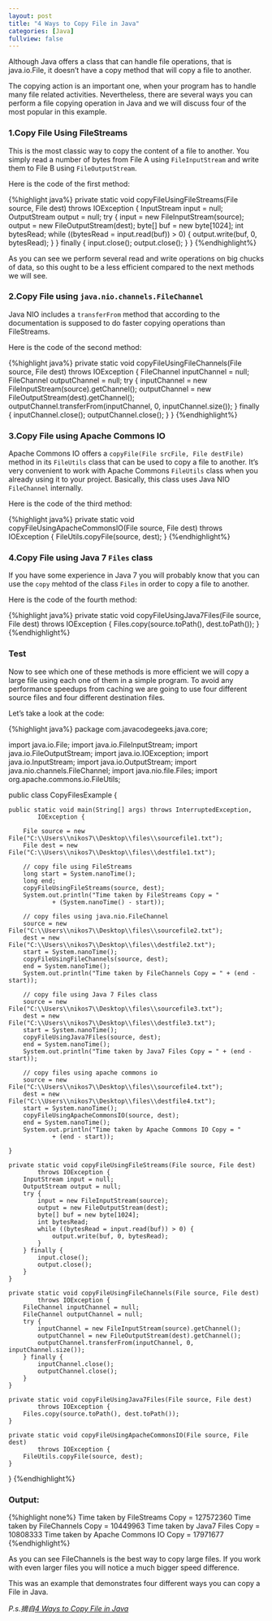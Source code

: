```yaml
---
layout: post
title: "4 Ways to Copy File in Java"
categories: [Java]
fullview: false
---
```


Although Java offers a class that can handle file operations, that is java.io.File, it doesn’t have a copy method that will copy a file to another.  

The copying action is an important one, when your program has to handle many file related activities. Nevertheless, there are several ways you can perform a file copying operation in Java and we will discuss four of the most popular in this example.  

### 1.Copy File Using FileStreams  

This is the most classic way to copy the content of a file to another. You simply read a number of bytes from File A using `FileInputStream` and write them to File B using `FileOutputStream`.  

Here is the code of the first method:  

{%highlight java%}
private static void copyFileUsingFileStreams(File source, File dest)
		throws IOException {
	InputStream input = null;
	OutputStream output = null;
	try {
		input = new FileInputStream(source);
		output = new FileOutputStream(dest);
		byte[] buf = new byte[1024];
		int bytesRead;
		while ((bytesRead = input.read(buf)) > 0) {
			output.write(buf, 0, bytesRead);
		}
	} finally {
		input.close();
		output.close();
	}
}
{%endhighlight%}

As you can see we perform several read and write operations on big chucks of data, so this ought to be a less efficient compared to the next methods we will see.  

### 2.Copy File using `java.nio.channels.FileChannel`  

Java NIO includes a `transferFrom` method that according to the documentation is supposed to do faster copying operations than FileStreams.  

Here is the code of the second method:  

{%highlight java%}
private static void copyFileUsingFileChannels(File source, File dest)
		throws IOException {
	FileChannel inputChannel = null;
	FileChannel outputChannel = null;
	try {
		inputChannel = new FileInputStream(source).getChannel();
		outputChannel = new FileOutputStream(dest).getChannel();
		outputChannel.transferFrom(inputChannel, 0, inputChannel.size());
	} finally {
		inputChannel.close();
		outputChannel.close();
	}
}
{%endhighlight%}

### 3.Copy File using Apache Commons IO  

Apache Commons IO offers a `copyFile(File srcFile, File destFile)` method in its `FileUtils` class that can be used to copy a file to another. It’s very convenient to work with Apache Commons `FileUtils` class when you already using it to your project. Basically, this class uses Java NIO `FileChannel` internally.  

Here is the code of the third method:  

{%highlight java%}
private static void copyFileUsingApacheCommonsIO(File source, File dest)
		throws IOException {
	FileUtils.copyFile(source, dest);
}
{%endhighlight%}

### 4.Copy File using Java 7 `Files` class  

If you have some experience in Java 7 you will probably know that you can use the `copy` mehtod of the class `Files` in order to copy a file to another.  

Here is the code of the fourth method:  

{%highlight java%}
private static void copyFileUsingJava7Files(File source, File dest)
		throws IOException {
	Files.copy(source.toPath(), dest.toPath());
}
{%endhighlight%}

### Test  

Now to see which one of these methods is more efficient we will copy a large file using each one of them in a simple program. To avoid any performance speedups from caching we are going to use four different source files and four different destination files.  

Let’s take a look at the code:  

{%highlight java%}
package com.javacodegeeks.java.core;

import java.io.File;
import java.io.FileInputStream;
import java.io.FileOutputStream;
import java.io.IOException;
import java.io.InputStream;
import java.io.OutputStream;
import java.nio.channels.FileChannel;
import java.nio.file.Files;
import org.apache.commons.io.FileUtils;

public class CopyFilesExample {

	public static void main(String[] args) throws InterruptedException,
			IOException {

		File source = new File("C:\\Users\\nikos7\\Desktop\\files\\sourcefile1.txt");
		File dest = new File("C:\\Users\\nikos7\\Desktop\\files\\destfile1.txt");

		// copy file using FileStreams
		long start = System.nanoTime();
		long end;
		copyFileUsingFileStreams(source, dest);
		System.out.println("Time taken by FileStreams Copy = "
				+ (System.nanoTime() - start));

		// copy files using java.nio.FileChannel
		source = new File("C:\\Users\\nikos7\\Desktop\\files\\sourcefile2.txt");
		dest = new File("C:\\Users\\nikos7\\Desktop\\files\\destfile2.txt");
		start = System.nanoTime();
		copyFileUsingFileChannels(source, dest);
		end = System.nanoTime();
		System.out.println("Time taken by FileChannels Copy = " + (end - start));

		// copy file using Java 7 Files class
		source = new File("C:\\Users\\nikos7\\Desktop\\files\\sourcefile3.txt");
		dest = new File("C:\\Users\\nikos7\\Desktop\\files\\destfile3.txt");
		start = System.nanoTime();
		copyFileUsingJava7Files(source, dest);
		end = System.nanoTime();
		System.out.println("Time taken by Java7 Files Copy = " + (end - start));

		// copy files using apache commons io
		source = new File("C:\\Users\\nikos7\\Desktop\\files\\sourcefile4.txt");
		dest = new File("C:\\Users\\nikos7\\Desktop\\files\\destfile4.txt");
		start = System.nanoTime();
		copyFileUsingApacheCommonsIO(source, dest);
		end = System.nanoTime();
		System.out.println("Time taken by Apache Commons IO Copy = "
				+ (end - start));

	}

	private static void copyFileUsingFileStreams(File source, File dest)
			throws IOException {
		InputStream input = null;
		OutputStream output = null;
		try {
			input = new FileInputStream(source);
			output = new FileOutputStream(dest);
			byte[] buf = new byte[1024];
			int bytesRead;
			while ((bytesRead = input.read(buf)) > 0) {
				output.write(buf, 0, bytesRead);
			}
		} finally {
			input.close();
			output.close();
		}
	}

	private static void copyFileUsingFileChannels(File source, File dest)
			throws IOException {
		FileChannel inputChannel = null;
		FileChannel outputChannel = null;
		try {
			inputChannel = new FileInputStream(source).getChannel();
			outputChannel = new FileOutputStream(dest).getChannel();
			outputChannel.transferFrom(inputChannel, 0, inputChannel.size());
		} finally {
			inputChannel.close();
			outputChannel.close();
		}
	}

	private static void copyFileUsingJava7Files(File source, File dest)
			throws IOException {
		Files.copy(source.toPath(), dest.toPath());
	}

	private static void copyFileUsingApacheCommonsIO(File source, File dest)
			throws IOException {
		FileUtils.copyFile(source, dest);
	}

}
{%endhighlight%}

### Output:  

{%highlight none%}
Time taken by FileStreams Copy = 127572360
Time taken by FileChannels Copy = 10449963
Time taken by Java7 Files Copy = 10808333
Time taken by Apache Commons IO Copy = 17971677
{%endhighlight%}

As you can see FileChannels is the best way to copy large files. If you work with even larger files you will notice a much bigger speed difference.  

This was an example that demonstrates four different ways you can copy a File in Java.  


*P.s.摘自[4 Ways to Copy File in Java](http://examples.javacodegeeks.com/core-java/io/file/4-ways-to-copy-file-in-java/)*  
